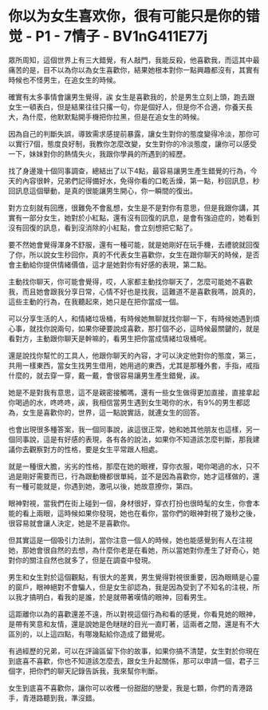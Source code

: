 # 你以为女生喜欢你，很有可能只是你的错觉 - P1 - 7情子 - BV1nG411E77j

眾所周知，這個世界上有三大錯覺，有人敲門，我能反殺，他喜歡我，而這其中最痛苦的是，目不以為你以為女生喜歡你，結果她根本對你一點興趣都沒有，其實有時候也不怪男生，在追女生的時候。

確實有太多事情會讓男生覺得，誒 女生是喜歡我的，於是男生立刻上頭，跑去跟女生一頓表白，但是結果往往只撂一句，你是個好人，但是你不合適，你養天長大，為什麼，他默默點開手機把你拉黑，但是在追女生的時候。

因為自己的判斷失誤，導致需求感提前暴露，讓女生對你的態度變得冷淡，那你可以實行7個，態度良好制，我教你怎麼改變，女生對你的冷淡態度，讓你可以感受一下，妹妹對你的熱情失火，我跟你學員的所遇到的經歷。

找了身邊幾十個同事調查，總結出了以下4點，最容易讓男生產生錯覺的行為，今天的內容很幹，兄弟們記得備好水，免得你看的口乾舌燥，第一點，秒回訊息，秒回訊息這個舉動，是真的很能讓男生開心，你一瞬間的復出。

對方立刻就有回應，很難免不會亂想，女生是不是對你有意思，但是我跟你講，其實有一部分女生，她對於小紅點，還有沒有回復的訊息，是會有強迫症的，她看到沒有回復的訊息，看到沒消除的小紅點，會立刻想把它點了。

要不然她會覺得渾身不舒服，還有一種可能，就是她剛好在玩手機，去禮貌就回復了你，所以說女生秒回你，真的不代表女生喜歡你，女生在跟你聊天的時候，是否會主動給你提供情緒價值，這才是她對你有好感的表現，第二點。

主動找你聊天，你可能會覺得，哎，人家都主動找你聊天了，怎麼可能她不喜歡我，而且她會跟我分享日常，心情不好也是找我，這難道不是喜歡我嗎，說真的，這些主動的行為，在我聽起來，她只是在把你當成一個。

可以分享生活的人，和情緒垃圾桶，有時候她無聊就找你聊一下，有時候她遇到煩心事，就找你說兩句，如果你硬要說成喜歡，那打個不必，這時候最關鍵的，就是看對方，主動跟你聊天是幹嘛的，看男生把你當成情緒垃圾桶呢。

還是說找你幫忙的工具人，他跟你聊天的內容，才可以決定他對你的態度，第三，共用一樣東西，當女生找男生借用，她用過的東西，尤其是那種外套，手指，戒指什麼的，就去穿一穿，戴一戴，會很容易讓男生產生錯覺，誒。

她是不是對我有意思，這不是親密接觸嗎，還有一些女生做得更加直接，直接拿起你喝過的水，咚咚咚，誒，我相信當男生遇到女生喝你的水，有9%的男生都認為，女生是喜歡你的，世界，這一點說實話，就連女生的回答。

也會出現很多種答案，我一個同事說，誒這很正常，她和她其他朋友也這樣，另一個同事說，這是有好感的表現，各有各的說法，如果你不知道該怎麼判斷，那我建議你去觀察對方的性格，要是女生平常跟人相處。

就是一種很大膽，劣劣的性格，那麼在她的眼裡，穿你衣服，喝你喝過的水，只不過是剛好需要而已，行為跟動機都很單純，並不是因為喜歡你，她才這樣做的，還有一種可能就是，你遇到她，激吼以後，她故意撩你，第四。

眼神對視，當我們在街上碰到一個，身材很好，穿衣打扮也很時髦的女生，你會本能的看上兩眼，這時候如果你發現，她也在看你，當你們的眼神對視了幾秒之後，很容易就會讓人決定，她是不是喜歡你。

但其實這是一個吸引力法則，當你注意一個人的時候，她也能感覺到有人在注視她，那她會很自然的去想，為什麼你老是在看她，所以當她對你產生了好奇心，她對你的關注自然也就多了，但是在調查中發現。

男生和女生對於這個觀點，有很大的差異，男生覺得對視很重要，因為眼睛是心靈的窗戶，眼神絕對不會騙人，但是女生卻認為，我是因為受到了不知名的注視，所以我才搞明白，看我的是誰，於是就帶著嘆情的眼神，回看男生。

這距離你以為的喜歡還差不遠，所以對視這個行為和看的感覺，你看見她的眼神，是帶有笑意和友情，還是說她是色瞇瞇的目光一直盯著，這兩者之間，還是有不大區別的，以上這四點，有哪幾點給你造成了錯覺呢。

有過經歷的兄弟，可以在評論區留下你的故事，如果你搞不清楚，女生對於你現在到底喜不喜歡，你也不知道該怎麼去，跟女生升起關係，那可以申請一個，君子三個字，把你們的聊天記錄告訴我，我來幫你判斷。

女生到底喜不喜歡你，讓你可以收穫一份甜甜的戀愛，我是七顆，你們的青港路手，青港路聽到我，準沒錯。